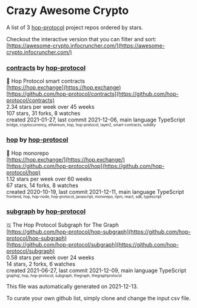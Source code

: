 # Crazy Awesome Crypto
A list of 3 [hop-protocol](https://github.com/hop-protocol) project repos ordered by stars.  

Checkout the interactive version that you can filter and sort: 
[https://awesome-crypto.infocruncher.com/](https://awesome-crypto.infocruncher.com/)  


### [contracts](https://github.com/hop-protocol/contracts) by [hop-protocol](https://github.com/hop-protocol)  
🐰 Hop Protocol smart contracts  
[https://hop.exchange](https://hop.exchange)  
[https://github.com/hop-protocol/contracts](https://github.com/hop-protocol/contracts)  
2.34 stars per week over 45 weeks  
107 stars, 31 forks, 8 watches  
created 2021-01-27, last commit 2021-12-06, main language TypeScript  
<sub><sup>bridge, cryptocurrency, ethereum, hop, hop-protocol, layer2, smart-contracts, solidity</sup></sub>


### [hop](https://github.com/hop-protocol/hop) by [hop-protocol](https://github.com/hop-protocol)  
🐰 Hop monorepo  
[https://hop.exchange/](https://hop.exchange/)  
[https://github.com/hop-protocol/hop](https://github.com/hop-protocol/hop)  
1.12 stars per week over 60 weeks  
67 stars, 14 forks, 8 watches  
created 2020-10-19, last commit 2021-12-11, main language TypeScript  
<sub><sup>frontend, hop, hop-node, hop-protocol, javascript, monorepo, npm, react, sdk, typescript</sup></sub>


### [subgraph](https://github.com/hop-protocol/subgraph) by [hop-protocol](https://github.com/hop-protocol)  
🇬 The Hop Protocol Subgraph for The Graph  
[https://github.com/hop-protocol/hop-subgraph](https://github.com/hop-protocol/hop-subgraph)  
[https://github.com/hop-protocol/subgraph](https://github.com/hop-protocol/subgraph)  
0.58 stars per week over 24 weeks  
14 stars, 2 forks, 6 watches  
created 2021-06-27, last commit 2021-12-09, main language TypeScript  
<sub><sup>graphql, hop, hop-protocol, subgraph, thegraph, thegraphprotocol</sup></sub>


This file was automatically generated on 2021-12-13.  

To curate your own github list, simply clone and change the input csv file.  